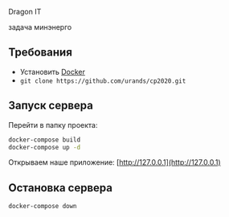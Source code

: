 Dragon IT

задача минэнерго

## Требования

- Установить [Docker](https://www.docker.com/products/docker-desktop)
- `git clone https://github.com/urands/cp2020.git`

## Запуск сервера

Перейти в папку проекта:

```bash
docker-compose build
docker-compose up -d
```

Открываем наше приложение: [http://127.0.0.1](http://127.0.0.1)


## Остановка сервера

```bash
docker-compose down
```

